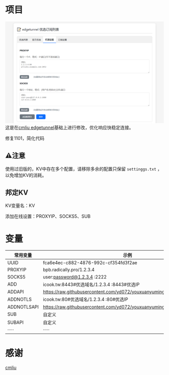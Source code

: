 # 项目
![eom](./eom.png)
这是在[cmliu edgetunnel](https://github.com/cmliu/edgetunnel)基础上进行修改，优化响应快稳定连接。

修复1101，简化代码
## ⚠️注意
使用过旧版的，KV中存在多个配置，请移除多余的配置只保留 `settinggs.txt` ，以免增加KV的消耗。

## 邦定KV
KV变量名：KV

添加在线设置：PROXYIP、SOCKS5、SUB 

# 变量
| 常用变量 | 示例 |
|--------|---------|
| UUID  | fca6e4ec-c882-4876-992c-cf354fd3f2ae |
| PROXYIP | bpb.radically.pro/1.2.3.4 |
| SOCKS5 | user:password@1.2.3.4 :2222 |
| ADD | icook.tw:8443#优选域名/1.2.3.4 :8443#优选IP |
| ADDAPI | https://raw.githubusercontent.com/yd072/youxuanyuming/refs/heads/main/ip.txt |
| ADDNOTLS | icook.tw:80#优选域名/1.2.3.4 :80#优选IP |
| ADDNOTLSAPI | https://raw.githubusercontent.com/yd072/youxuanyuming/refs/heads/main/ip.txt |
| SUB | 自定义 |
| SUBAPI | 自定义 |
| ····· | ····· |

# 感谢
[cmliu](https://github.com/cmliu/edgetunnel)


